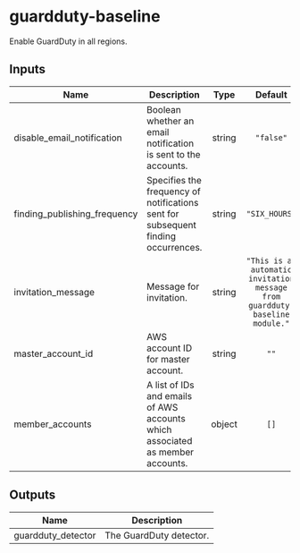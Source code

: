 # guardduty-baseline

Enable GuardDuty in all regions.

<!-- BEGINNING OF PRE-COMMIT-TERRAFORM DOCS HOOK -->
## Inputs

| Name | Description | Type | Default | Required |
|------|-------------|:----:|:-----:|:-----:|
| disable\_email\_notification | Boolean whether an email notification is sent to the accounts. | string | `"false"` | no |
| finding\_publishing\_frequency | Specifies the frequency of notifications sent for subsequent finding occurrences. | string | `"SIX_HOURS"` | no |
| invitation\_message | Message for invitation. | string | `"This is an automatic invitation message from guardduty-baseline module."` | no |
| master\_account\_id | AWS account ID for master account. | string | `""` | no |
| member\_accounts | A list of IDs and emails of AWS accounts which associated as member accounts. | object | `[]` | no |

## Outputs

| Name | Description |
|------|-------------|
| guardduty\_detector | The GuardDuty detector. |

<!-- END OF PRE-COMMIT-TERRAFORM DOCS HOOK -->

